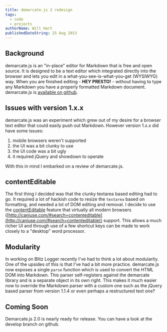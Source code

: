 ```yaml
---
title: demarcate.js 2 redesign
tags:
  - code
  - projects
authorName: Will Hart
publishedDateString: 25 Aug 2013
---
```


## Background

demarcate.js is an "in-place" editor for Markdown that is free and open source.
It is designed to be a text editor which integrated directly into the browser
and lets you edit in a what-you-see-is-what-you-get (WYSIWYG) way. When you are
finished editing - **HEY PRESTO!** - without having to type any Markdown you
have a properly formatted Markdown document. demarcate.js is [available on
github](https://github.com/will-hart/demarcate.js).

## Issues with version 1.x.x

demarcate.js was an experiment which grew out of my desire for a browser text
editor that could easily push out Markdown. However version 1.x.x did have some
issues:

1. mobile browsers weren't supported
2. the UI was a bit clunky to use
3. the UI code was a bit ugly
4. it required jQuery and showdown to operate

With this in mind I embarked on a review of demarcate.js.

## contentEditable

The first thing I decided was that the clunky textarea based editing had to go.
It required a lot of hackish code to resize the `textarea` based on formatting,
and needed a lot of DOM editing and removal. I decide to use the
[contentEditable](https://developer.mozilla.org/en-US/docs/Web/HTML/Content_Editable)
feature that virtually all modern browsers
([http://caniuse.com/#search=contenteditable](http://caniuse.com/#search=contenteditable))
support. This allows a much richer UI and through use of a few shortcut keys can
be made to work closely to a "desktop" word processor.

## Modularity

In working on Blitz Logger recently I've had to think a lot about modularity.
One of the upsides of this is that I've had a bit more practice. demarcate.js
now exposes a single `parse` function which is used to convert the HTML DOM into
Markdown. This parser self-registers against the demarcate library and is a
separate object in its own right. This makes it much easier now to override the
Markdown parser with a custom one such as the jQuery based parser from version
1.1.4 or even perhaps a restructured text one?

## Coming Soon

Demarcate.js 2.0 is nearly ready for release. You can have a look at the develop
branch on github.
